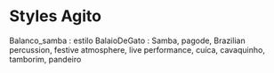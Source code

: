# Styles Agito

Balanco_samba : estilo BalaioDeGato : Samba, pagode, Brazilian percussion, festive atmosphere, live performance, cuíca, cavaquinho, tamborim, pandeiro
